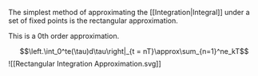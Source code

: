 The simplest method of approximating the [[Integration|Integral]] under a set of fixed points is the rectangular approximation.

This is a 0th order approximation.

$$\left.\int_0^te(\tau)d\tau\right|_{t = nT}\approx\sum_{n=1}^ne_kT$$
![[Rectangular Integration Approximation.svg]]
